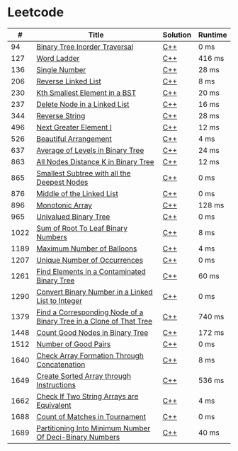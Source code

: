 # Leetcode

| # | Title | Solution | Runtime |
|---| ----- | -------- | ------- |
|94|[ Binary Tree Inorder Traversal](https://leetcode.com/problems/binary-tree-inorder-traversal/)|[C++](./solutions/94.%20Binary%20Tree%20Inorder%20Traversal.cpp)|0 ms|
|127|[ Word Ladder](https://leetcode.com/problems/word-ladder/)|[C++](./solutions/127.%20Word%20Ladder.cpp)|416 ms|
|136|[ Single Number](https://leetcode.com/problems/single-number/)|[C++](./solutions/136.%20Single%20Number.cpp)|28 ms|
|206|[ Reverse Linked List](https://leetcode.com/problems/reverse-linked-list/)|[C++](./solutions/206.%20Reverse%20Linked%20List.cpp)|8 ms|
|230|[ Kth Smallest Element in a BST](https://leetcode.com/problems/kth-smallest-element-in-a-bst/)|[C++](./solutions/230.%20Kth%20Smallest%20Element%20in%20a%20BST.cpp)|20 ms|
|237|[ Delete Node in a Linked List](https://leetcode.com/problems/delete-node-in-a-linked-list/)|[C++](./solutions/237.%20Delete%20Node%20in%20a%20Linked%20List.cpp)|16 ms|
|344|[ Reverse String](https://leetcode.com/problems/reverse-string/)|[C++](./solutions/344.%20Reverse%20String.cpp)|28 ms|
|496|[ Next Greater Element I](https://leetcode.com/problems/next-greater-element-i/)|[C++](./solutions/496.%20Next%20Greater%20Element%20I.cpp)|12 ms|
|526|[ Beautiful Arrangement](https://leetcode.com/problems/beautiful-arrangement/)|[C++](./solutions/526.%20Beautiful%20Arrangement.cpp)|4 ms|
|637|[ Average of Levels in Binary Tree](https://leetcode.com/problems/average-of-levels-in-binary-tree/)|[C++](./solutions/637.%20Average%20of%20Levels%20in%20Binary%20Tree.cpp)|24 ms|
|863|[ All Nodes Distance K in Binary Tree](https://leetcode.com/problems/all-nodes-distance-k-in-binary-tree/)|[C++](./solutions/863.%20All%20Nodes%20Distance%20K%20in%20Binary%20Tree.cpp)|12 ms|
|865|[ Smallest Subtree with all the Deepest Nodes](https://leetcode.com/problems/smallest-subtree-with-all-the-deepest-nodes/)|[C++](./solutions/865.%20Smallest%20Subtree%20with%20all%20the%20Deepest%20Nodes.cpp)|0 ms|
|876|[ Middle of the Linked List](https://leetcode.com/problems/middle-of-the-linked-list/)|[C++](./solutions/876.%20Middle%20of%20the%20Linked%20List.cpp)|0 ms|
|896|[ Monotonic Array](https://leetcode.com/problems/monotonic-array/)|[C++](./solutions/896.%20Monotonic%20Array.cpp)|128 ms|
|965|[ Univalued Binary Tree](https://leetcode.com/problems/univalued-binary-tree/)|[C++](./solutions/965.%20Univalued%20Binary%20Tree.cpp)|0 ms|
|1022|[ Sum of Root To Leaf Binary Numbers](https://leetcode.com/problems/sum-of-root-to-leaf-binary-numbers/)|[C++](./solutions/1022.%20Sum%20of%20Root%20To%20Leaf%20Binary%20Numbers.cpp)|8 ms|
|1189|[ Maximum Number of Balloons](https://leetcode.com/problems/maximum-number-of-balloons/)|[C++](./solutions/1189.%20Maximum%20Number%20of%20Balloons.cpp)|4 ms|
|1207|[ Unique Number of Occurrences](https://leetcode.com/problems/unique-number-of-occurrences/)|[C++](./solutions/1207.%20Unique%20Number%20of%20Occurrences.cpp)|0 ms|
|1261|[ Find Elements in a Contaminated Binary Tree](https://leetcode.com/problems/find-elements-in-a-contaminated-binary-tree/)|[C++](./solutions/1261.%20Find%20Elements%20in%20a%20Contaminated%20Binary%20Tree.cpp)|60 ms|
|1290|[ Convert Binary Number in a Linked List to Integer](https://leetcode.com/problems/convert-binary-number-in-a-linked-list-to-integer/)|[C++](./solutions/1290.%20Convert%20Binary%20Number%20in%20a%20Linked%20List%20to%20Integer.cpp)|0 ms|
|1379|[ Find a Corresponding Node of a Binary Tree in a Clone of That Tree](https://leetcode.com/problems/find-a-corresponding-node-of-a-binary-tree-in-a-clone-of-that-tree/)|[C++](./solutions/1379.%20Find%20a%20Corresponding%20Node%20of%20a%20Binary%20Tree%20in%20a%20Clone%20of%20That%20Tree.cpp)|740 ms|
|1448|[ Count Good Nodes in Binary Tree](https://leetcode.com/problems/count-good-nodes-in-binary-tree/)|[C++](./solutions/1448.%20Count%20Good%20Nodes%20in%20Binary%20Tree.cpp)|172 ms|
|1512|[ Number of Good Pairs](https://leetcode.com/problems/number-of-good-pairs/)|[C++](./solutions/1512.%20Number%20of%20Good%20Pairs.cpp)|0 ms|
|1640|[ Check Array Formation Through Concatenation](https://leetcode.com/problems/check-array-formation-through-concatenation/)|[C++](./solutions/1640.%20Check%20Array%20Formation%20Through%20Concatenation.cpp)|8 ms|
|1649|[ Create Sorted Array through Instructions](https://leetcode.com/problems/create-sorted-array-through-instructions/)|[C++](./solutions/1649.%20Create%20Sorted%20Array%20through%20Instructions.cpp)|536 ms|
|1662|[ Check If Two String Arrays are Equivalent](https://leetcode.com/problems/check-if-two-string-arrays-are-equivalent/)|[C++](./solutions/1662.%20Check%20If%20Two%20String%20Arrays%20are%20Equivalent.cpp)|4 ms|
|1688|[ Count of Matches in Tournament](https://leetcode.com/problems/count-of-matches-in-tournament/)|[C++](./solutions/1688.%20Count%20of%20Matches%20in%20Tournament.cpp)|0 ms|
|1689|[ Partitioning Into Minimum Number Of Deci-Binary Numbers](https://leetcode.com/problems/partitioning-into-minimum-number-of-deci-binary-numbers/)|[C++](./solutions/1689.%20Partitioning%20Into%20Minimum%20Number%20Of%20Deci-Binary%20Numbers.cpp)|40 ms|
